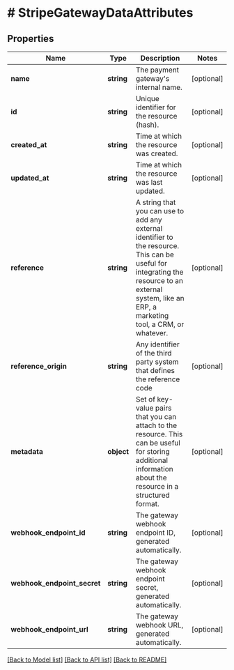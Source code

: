 # # StripeGatewayDataAttributes

## Properties

Name | Type | Description | Notes
------------ | ------------- | ------------- | -------------
**name** | **string** | The payment gateway&#39;s internal name. | [optional]
**id** | **string** | Unique identifier for the resource (hash). | [optional]
**created_at** | **string** | Time at which the resource was created. | [optional]
**updated_at** | **string** | Time at which the resource was last updated. | [optional]
**reference** | **string** | A string that you can use to add any external identifier to the resource. This can be useful for integrating the resource to an external system, like an ERP, a marketing tool, a CRM, or whatever. | [optional]
**reference_origin** | **string** | Any identifier of the third party system that defines the reference code | [optional]
**metadata** | **object** | Set of key-value pairs that you can attach to the resource. This can be useful for storing additional information about the resource in a structured format. | [optional]
**webhook_endpoint_id** | **string** | The gateway webhook endpoint ID, generated automatically. | [optional]
**webhook_endpoint_secret** | **string** | The gateway webhook endpoint secret, generated automatically. | [optional]
**webhook_endpoint_url** | **string** | The gateway webhook URL, generated automatically. | [optional]

[[Back to Model list]](../../README.md#models) [[Back to API list]](../../README.md#endpoints) [[Back to README]](../../README.md)
